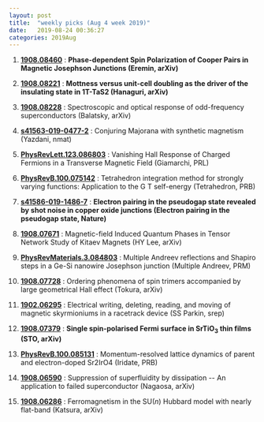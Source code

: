 ```yaml
---
layout: post
title:  "weekly picks (Aug 4 week 2019)"
date:   2019-08-24 00:36:27
categories: 2019Aug
---
```



1. **[1908.08460](http://arxiv.org/abs/1908.08460)** : **Phase-dependent Spin Polarization of Cooper Pairs in Magnetic Josephson Junctions (Eremin, arXiv)**

1. **[1908.08221](http://arxiv.org/abs/1908.08221)** : **Mottness versus unit-cell doubling as the driver of the insulating state in 1T-TaS2 (Hanaguri, arXiv)**

1. **[1908.08228](http://arxiv.org/abs/1908.08228)** : Spectroscopic and optical response of odd-frequency superconductors (Balatsky, arXiv)

1. **[s41563-019-0477-2](http://www.nature.com/articles/s41563-019-0477-2)** : Conjuring Majorana with synthetic magnetism (Yazdani, nmat)


1. **[PhysRevLett.123.086803](https://link.aps.org/doi/10.1103/PhysRevLett.123.086803)** : Vanishing Hall Response of Charged Fermions in a Transverse Magnetic Field (Giamarchi, PRL)

1. **[PhysRevB.100.075142](https://link.aps.org/doi/10.1103/PhysRevB.100.075142)** : Tetrahedron integration method for strongly varying functions: Application to the G T self-energy (Tetrahedron, PRB)

1. **[s41586-019-1486-7](http://www.nature.com/articles/s41586-019-1486-7)** : **Electron pairing in the pseudogap state revealed by shot noise in copper oxide junctions (Electron pairing in the pseudogap state, Nature)**


1. **[1908.07671](http://arxiv.org/abs/1908.07671)** : Magnetic-field Induced Quantum Phases in Tensor Network Study of Kitaev Magnets (HY Lee, arXiv)

1. **[PhysRevMaterials.3.084803](https://link.aps.org/doi/10.1103/PhysRevMaterials.3.084803)** : Multiple Andreev reflections and Shapiro steps in a Ge-Si nanowire Josephson junction (Multiple Andreev, PRM)

1. **[1908.07728](http://arxiv.org/abs/1908.07728)** : Ordering phenomena of spin trimers accompanied by large geometrical Hall effect (Tokura, arXiv)

1. **[1902.06295](http://arxiv.org/abs/1902.06295)** : Electrical writing, deleting, reading, and moving of magnetic skyrmioniums in a racetrack device (SS Parkin, srep)


1. **[1908.07379](http://arxiv.org/abs/1908.07379)** : **Single spin-polarised Fermi surface in SrTiO$_3$ thin films (STO, arXiv)**

1. **[PhysRevB.100.085131](https://journals.aps.org/prb/pdf/10.1103/PhysRevB.100.085131)** : Momentum-resolved lattice dynamics of parent and electron-doped Sr2IrO4 (Iridate, PRB)

1. **[1908.06590](http://arxiv.org/abs/1908.06590)** : Suppression of superfluidity by dissipation -- An application to failed superconductor (Nagaosa, arXiv)


1. **[1908.06286](http://arxiv.org/abs/1908.06286)** : Ferromagnetism in the SU($n$) Hubbard model with nearly flat-band (Katsura, arXiv)



